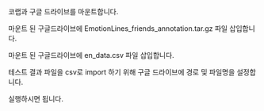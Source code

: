 코랩과 구글 드라이브를 마운트합니다.

마운트 된 구글드라이브에 EmotionLines_friends_annotation.tar.gz 파일 삽입합니다.

마운트 된 구글드라이브에 en_data.csv 파일 삽입합니다.

테스트 결과 파일을 csv로 import 하기 위해 구글 드라이브에 경로 및 파일명을 설정합니다. 

실행하시면 됩니다. 
